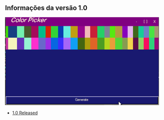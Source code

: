 ## Informações da versão 1.0
![imagem](https://raw.githubusercontent.com/HasheDev/simple-color-picker-c-/master/versions/versions%20images/ColorPicker%201.0.png)
- [1.0 Released](https://github.com/HasheDev/simple-color-picker-c-/releases/tag/1.0)
